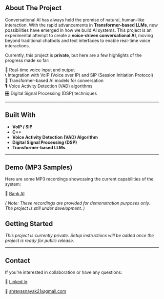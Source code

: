 ## About The Project

Conversational AI has always held the promise of natural, human-like interaction. With the rapid advancements in **Transformer-based LLMs**, new possibilities have emerged in how we build AI systems. This project is an experimental attempt to create a **voice-driven conversational AI**, moving beyond traditional chatbots and text interfaces to enable real-time voice interactions.

Currently, this project is **private**, but here are a few highlights of the progress made so far:

🎤 Real-time voice input and output  
📞 Integration with VoIP (Voice over IP) and SIP (Session Initiation Protocol)  
🧠 Transformer-based AI models for conversation  
🎙️ Voice Activity Detection (VAD) algorithms  
🎛️ Digital Signal Processing (DSP) techniques

---

## Built With

- **VoIP / SIP**  
- **C++**  
- **Voice Activity Detection (VAD) Algorithm**  
- **Digital Signal Processing (DSP)**  
- **Transformer-based LLMs**  

---

## Demo (MP3 Samples)

Here are some MP3 recordings showcasing the current capabilities of the system:

📂 [ Bank AI ](https://github.com/shreyasnayak/Conversational-AI/raw/refs/heads/main/demo/demo_01.mp3)

*( Note: These recordings are provided for demonstration purposes only. The project is still under development. )*

## Getting Started

_This project is currently private. Setup instructions will be added once the project is ready for public release._

---

## Contact

If you're interested in collaboration or have any questions:  

🔗 [Linked In](https://linkedin.com/in/shreyas-nayak-1826a710a)

📧 shreyasnayak21@gmail.com  

